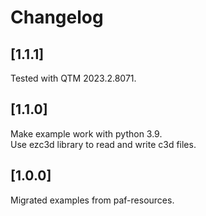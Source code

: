 # Changelog

## [1.1.1]
Tested with QTM 2023.2.8071.

## [1.1.0]
Make example work with python 3.9.  
Use ezc3d library to read and write c3d files.

## [1.0.0]

Migrated examples from paf-resources.
